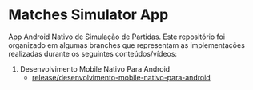 # Matches Simulator App

App Android Nativo de Simulação de Partidas. Este repositório foi organizado em algumas branches que representam as implementações realizadas durante os seguintes conteúdos/vídeos:

1. Desenvolvimento Mobile Nativo Para Android
   - [release/desenvolvimento-mobile-nativo-para-android](https://github.com/Thiagotech/mathes-simulator-app/tree/https/github.com%2Fdigitalinnovationone%2Fmatches-simulator-app%2Ftree%2Ffeature%2Fdesenvolvimento-mobile-nativo-para-android)
